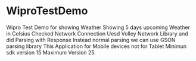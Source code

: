 # WiproTestDemo
Wipro Test Demo for showing Weather
Showing 5 days upcoming Weather in Celsius
Checked Network Connection 
Uesd Volley Network Library and did Parsing with Response
Instead normal parsing we can use GSON parsing library
This Application for Mobile devices not for Tablet
Minimun sdk version 15 Maximum Version 25.
